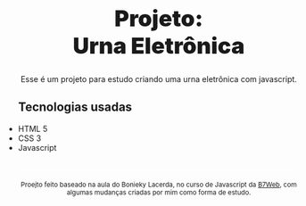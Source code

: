 <h1 align="center" style="font-weight: 900; font-size: 40px;">Projeto:<br> Urna Eletrônica</h1>


<p align="center"> Esse é um projeto para estudo criando uma urna eletrônica com javascript.</p>

<h2>Tecnologias usadas</h2>
<ul style="padding: 0; margin-bottom: 30px;">
<li> HTML 5 </li>
<li> CSS 3 </li>
<li> Javascript </li>
</ul>


<small align="center" style="display: block; border-top: 1px solid #FFF; padding-top: 20px;"> Proejto feito baseado na aula do Bonieky Lacerda, no curso de Javascript da [B7Web](https://b7web.com.br/fullstack/?gclid=CjwKCAjw5P2aBhAlEiwAAdY7dKO5oEVYoXBCUeIp_8vaRhk2MNUgAVGwW-9yrn2KSG6leZBeze6mZhoC36IQAvD_BwE&ref=I24108426I), com algumas mudanças criadas por mim como forma de estudo. </small>
